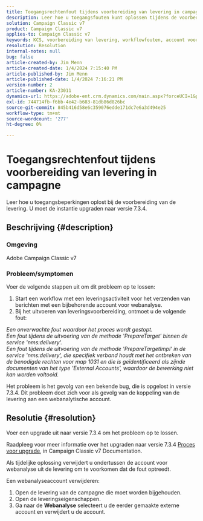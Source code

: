 ```yaml
---
title: Toegangsrechtenfout tijdens voorbereiding van levering in campagne
description: Leer hoe u toegangsfouten kunt oplossen tijdens de voorbereiding van de levering vanwege onvoldoende rechten voor map 1031.
solution: Campaign Classic v7
product: Campaign Classic v7
applies-to: Campaign Classic v7
keywords: KCS, voorbereiding van levering, workflowfouten, account voor webanalyse
resolution: Resolution
internal-notes: null
bug: false
article-created-by: Jim Menn
article-created-date: 1/4/2024 7:15:40 PM
article-published-by: Jim Menn
article-published-date: 1/4/2024 7:16:21 PM
version-number: 2
article-number: KA-23011
dynamics-url: https://adobe-ent.crm.dynamics.com/main.aspx?forceUCI=1&pagetype=entityrecord&etn=knowledgearticle&id=280c24a5-35ab-ee11-be37-6045bd006268
exl-id: 744714fb-f6bb-4e42-b683-81db86d826bc
source-git-commit: 845b416d58e6c359076edde171dc7e6a3d494e25
workflow-type: tm+mt
source-wordcount: '277'
ht-degree: 0%

---
```


# Toegangsrechtenfout tijdens voorbereiding van levering in campagne


Leer hoe u toegangsbeperkingen oplost bij de voorbereiding van de levering. U moet de instantie upgraden naar versie 7.3.4.

## Beschrijving {#description}


### Omgeving

Adobe Campaign Classic v7

### Probleem/symptomen

Voer de volgende stappen uit om dit probleem op te lossen:

1. Start een workflow met een leveringsactiviteit voor het verzenden van berichten met een bijbehorende account voor webanalyse.
2. Bij het uitvoeren van leveringsvoorbereiding, ontmoet u de volgende fout:


*Een onverwachte fout waardoor het proces wordt gestopt.
<br>Een fout tijdens de uitvoering van de methode &#39;PrepareTarget&#39; binnen de service &#39;nms:delivery&#39;. 
<br>Een fout tijdens de uitvoering van de methode &#39;PrepareTargetImpl&#39; in de service &#39;nms:delivery&#39;, die specifiek verband houdt met het ontbreken van de benodigde rechten voor map 1031 en die is geïdentificeerd als zijnde documenten van het type &#39;External Accounts&#39;, waardoor de bewerking niet kan worden voltooid.*

Het probleem is het gevolg van een bekende bug, die is opgelost in versie 7.3.4. Dit probleem doet zich voor als gevolg van de koppeling van de levering aan een webanalytische account.




## Resolutie {#resolution}


Voer een upgrade uit naar versie 7.3.4 om het probleem op te lossen.

Raadpleeg voor meer informatie over het upgraden naar versie 7.3.4 [Proces voor upgrade](https://experienceleague.adobe.com/docs/campaign-classic/using/getting-started/starting-with-adobe-campaign/faq/faq-build-upgrade.html?lang=en), in Campaign Classic v7 Documentation.

Als tijdelijke oplossing verwijdert u ondertussen de account voor webanalyse uit de levering om te voorkomen dat de fout optreedt.

Een webanalyseaccount verwijderen:

1. Open de levering van de campagne die moet worden bijgehouden.
2. Open de leveringseigenschappen.
3. Ga naar de <b>Webanalyse</b> selecteert u de eerder gemaakte externe account en verwijdert u de account.
